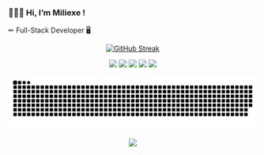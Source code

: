 <h3>🙋🏻‍♀️ Hi, I’m Miliexe !</h3>

✏ Full-Stack Developer 🖥

<div align="center">
  <a href="https://github.com/Miliexe">
    
   
   [![GitHub Streak](http://github-readme-streak-stats.herokuapp.com?user=Miliexe&hide_border=true&date_format=j%20M%5B%20Y%5D&background=DD272700&stroke=FAB795&border=0D111700&ring=E95678&fire=E96D38&currStreakNum=CFCFCF&sideNums=979797&currStreakLabel=DCA629&sideLabels=FF87AB&dates=A3A3A3)](https://git.io/streak-stats)
                             
 

<!--- links
 <a href="" target="_blank"><img src="" target="_blank"></a> 
--->
 
<a href="" target="_blank"><img src="https://img.shields.io/badge/HTML-000000?style=for-the-badge&logo=Html5&logoColor=orange" target="_blank"></a> 
<a href="" target="_blank"><img src="https://img.shields.io/badge/CSS-000000?style=for-the-badge&logo=Css3&logoColor=blue" target="_blank"></a>
<a href="" target="_blank"><img src="https://img.shields.io/badge/SASS-000000?style=for-the-badge&logo=Sass&logoColor=dd0099" target="_blank"></a> 
<a href="" target="_blank"><img src="https://img.shields.io/badge/JavaScript-000000?style=for-the-badge&logo=javascript&logoColor=F7DF1E" target="_blank"></a> 
<a href="" target="_blank"><img src="https://img.shields.io/badge/REACT-000000?style=for-the-badge&logo=React&logoColor=00ffff" target="_blank"></a> 

    
  ![Snake animation](https://github.com/Miliexe/Miliexe/blob/output/github-contribution-grid-snake-dark.svg?palette=github-dark)
  
  ![](https://komarev.com/ghpvc/?username=Miliexe&label=thanks+for+visiting&style=for-the-badge&color=000000)

    
    
 </div>
